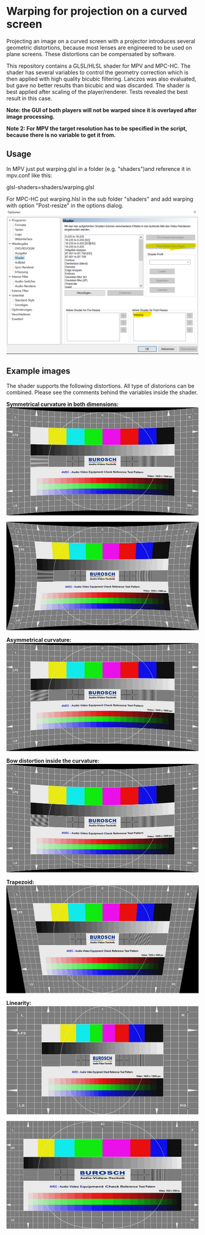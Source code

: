 # Warping for projection on a curved screen
Projecting an image on a curved screen with a projector introduces several geometric distortions, because most lenses are engineered to be used on plane screens. These distortions can be compensated by software.

This repository contains a GLSL/HLSL shader for MPV and MPC-HC. The shader has several variables to control the geometry correction which is then applied with high quality bicubic filtering. Lanczos was also evaluated, but gave no better results than bicubic and was discarded. The shader is best applied after scaling of the player/renderer. Tests revealed the best result in this case.

**Note: the GUI of both players will not be warped since it is overlayed after image processing.**

**Note 2: For MPV the target resolution has to be specified in the script, because there is no variable to get it from.**


## Usage
In MPV just put warping.glsl in a folder (e.g. "shaders")and reference it in mpv.conf like this:

glsl-shaders=shaders/warping.glsl


For MPC-HC put warping.hlsl in the sub folder "shaders" and add warping with option "Post-resize" in the options dialog.
![Alt text](mpc-hc_shader.png)


## Example images
The shader supports the following distortions. All type of distorions can be combined. Please see the comments behind the variables inside the shader.

**Symmetrical curvature in both dimensions:**
![Alt text](example_hor_sym.jpg)

![Alt text](example_hor_vert_sym.jpg)

**Asymmetrical curvature:**
![Alt text](example_hor_asym.jpg)

**Bow distortion inside the curvature:**
![Alt text](example_hor_bow.jpg)

**Trapezoid:**
![Alt text](exmple_trapezoid.jpg)

**Linearity:**
![Alt text](example_linearity1.jpg)

![Alt text](example_linearity2.jpg)

